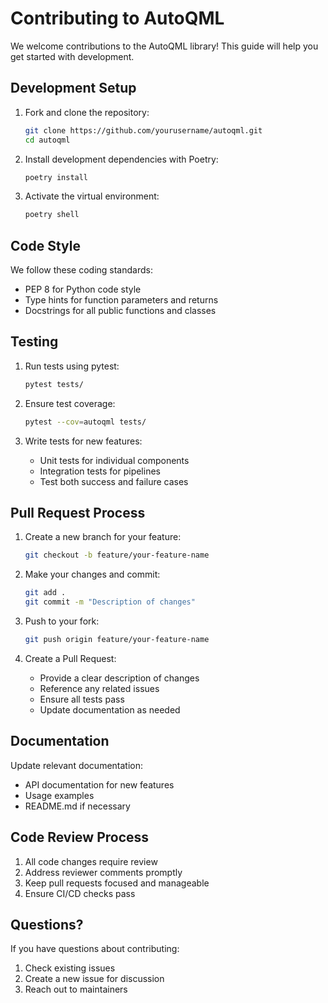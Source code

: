 # Contributing to AutoQML

We welcome contributions to the AutoQML library! This guide will help you get started with development.

## Development Setup

1. Fork and clone the repository:
   ```bash
   git clone https://github.com/yourusername/autoqml.git
   cd autoqml
   ```

2. Install development dependencies with Poetry:
   ```bash
   poetry install
   ```

3. Activate the virtual environment:
   ```bash
   poetry shell
   ```

## Code Style

We follow these coding standards:
- PEP 8 for Python code style
- Type hints for function parameters and returns
- Docstrings for all public functions and classes

## Testing

1. Run tests using pytest:
   ```bash
   pytest tests/
   ```

2. Ensure test coverage:
   ```bash
   pytest --cov=autoqml tests/
   ```

3. Write tests for new features:
   - Unit tests for individual components
   - Integration tests for pipelines
   - Test both success and failure cases

## Pull Request Process

1. Create a new branch for your feature:
   ```bash
   git checkout -b feature/your-feature-name
   ```

2. Make your changes and commit:
   ```bash
   git add .
   git commit -m "Description of changes"
   ```

3. Push to your fork:
   ```bash
   git push origin feature/your-feature-name
   ```

4. Create a Pull Request:
   - Provide a clear description of changes
   - Reference any related issues
   - Ensure all tests pass
   - Update documentation as needed

## Documentation

Update relevant documentation:
   - API documentation for new features
   - Usage examples
   - README.md if necessary

## Code Review Process

1. All code changes require review
2. Address reviewer comments promptly
3. Keep pull requests focused and manageable
4. Ensure CI/CD checks pass

## Questions?

If you have questions about contributing:
1. Check existing issues
2. Create a new issue for discussion
3. Reach out to maintainers

